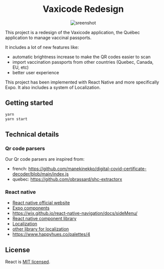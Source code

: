<div align="center">
<h1 style="border: 0">Vaxicode Redesign</h1>
<img src="https://user-images.githubusercontent.com/4005226/144686496-fed286b7-3bc3-4aa9-ad81-840224b5a359.png" alt="sreenshot" />
<br>

</div>

This project is a redesign of the Vaxicode application, the Québec application to manage vaccinal passports.

It includes a lot of new features like:

- automatic brightness increase to make the QR codes easier to scan
- import vaccination passports from other countries (Quebec, Canada, EU, etc)
- better user experience

This project has been implemented with React Native and more specifically Expo. It also includes a system of Localization.

## Getting started

```bash
yarn
yarn start

```

## Technical details

### Qr code parsers

Our Qr code parsers are inspired from:

- french: https://github.com/manekinekko/digital-covid-certificate-decoder/blob/main/index.js
- quebec: https://github.com/obrassard/shc-extractorx

### React native

- [React native official website](https://reactnative.dev/docs/components-and-apis)
- [Expo components](https://docs.expo.dev/versions/latest/)
- https://wix.github.io/react-native-navigation/docs/sideMenu/
- [React native component library](https://reactnativeelements.com/docs/icon/)
- [Localization](https://docs.expo.dev/versions/v42.0.0/sdk/localization/)
- [other library for localization](https://necolas.github.io/react-native-web/docs/localization/)
- https://www.happyhues.co/palettes/4

## License

React is [MIT licensed](./LICENSE).
